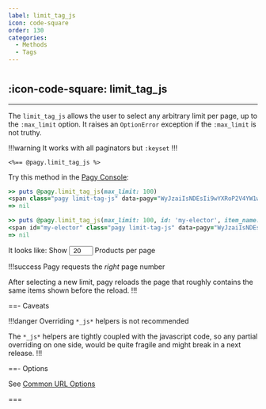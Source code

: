 ```yaml
---
label: limit_tag_js
icon: code-square
order: 130
categories:
  - Methods
  - Tags
---
```


#

## :icon-code-square: limit_tag_js

---

The `limit_tag_js` allows the user to select any arbitrary limit per page, up to the `:max_limit` option. It raises an `OptionError` exception if the `:max_limit` is not truthy.

!!!warning It works with all paginators but `:keyset`
!!!

```erb
<%== @pagy.limit_tag_js %>
```

Try this method in the [Pagy Console](../../sandbox/console.md):

```ruby
>> puts @pagy.limit_tag_js(max_limit: 100)
<span class="pagy limit-tag-js" data-pagy="WyJzaiIsNDEsIi9wYXRoP2V4YW1wbGU9MTIzJnBhZ2U9UCAiXQ=="><label>Show <input name="limit" type="number" min="1" max="" value="20" style="padding: 0; text-align: center; width: 3rem;"><a style="display: none;">#</a> items per page</label></span>
=> nil

>> puts @pagy.limit_tag_js(max_limit: 100, id: 'my-elector', item_name: 'Products')
<span id="my-elector" class="pagy limit-tag-js" data-pagy="WyJzaiIsNDEsIi9wYXRoP2V4YW1wbGU9MTIzJnBhZ2U9UCAiXQ=="><label>Show <input name="limit" type="number" min="1" max="" value="20" style="padding: 0; text-align: center; width: 3rem;"><a style="display: none;">#</a> Products per page</label></span>
=> nil
```

It looks like: <span>Show <input type="number" min="1" max="100" value="20" style="padding: 0; text-align: center; width: 3rem;"> Products per
page</span>

!!!success Pagy requests the _right_ page number

After selecting a new limit, pagy reloads the page that roughly contains the same items shown before the reload.
!!!

==- Caveats

!!!danger Overriding `*_js*` helpers is not recommended

The `*_js*` helpers are tightly coupled with the javascript code, so any partial overriding on one side, would be quite fragile
and might break in a next release.
!!!

==- Options

See [Common URL Options](../paginators#common-url-options)

===
